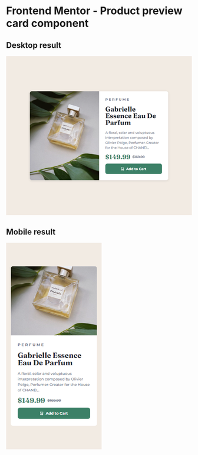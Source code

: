 # Frontend Mentor - Product preview card component

## Desktop result
![Desktop](./result/desktop.png)

## Mobile result
![Mobile](./result/mobile.png)
